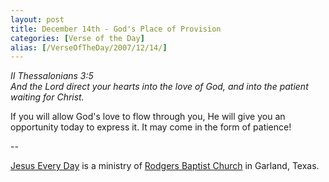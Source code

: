 ```yaml
---
layout: post
title: December 14th - God's Place of Provision
categories: [Verse of the Day]
alias: [/VerseOfTheDay/2007/12/14/]
---
```


_II Thessalonians 3:5  
And the Lord direct your hearts into the love of God, and into the
patient waiting for Christ._

If you will allow God's love to flow through you, He will give you
an opportunity today to express it. It may come in the form of
patience!

 --

<a href=http://jesuseveryday.net>Jesus Every Day</a> is a ministry of <a href=http://rodgersbaptist.net>Rodgers Baptist Church</a> in Garland, Texas.
